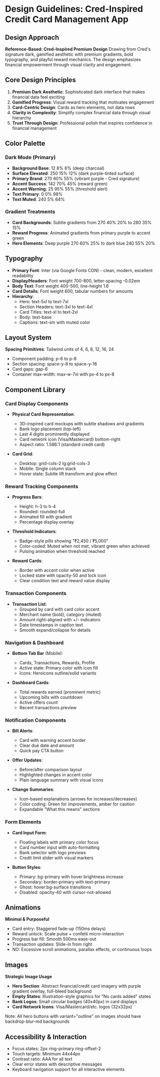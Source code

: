 # Design Guidelines: Cred-Inspired Credit Card Management App

## Design Approach
**Reference-Based: Cred-Inspired Premium Design**
Drawing from Cred's signature dark, gamified aesthetic with premium gradients, bold typography, and playful reward mechanics. The design emphasizes financial empowerment through visual clarity and engagement.

## Core Design Principles
1. **Premium Dark Aesthetic**: Sophisticated dark interface that makes financial data feel exciting
2. **Gamified Progress**: Visual reward tracking that motivates engagement
3. **Card-Centric Design**: Cards as hero elements, not data rows
4. **Clarity in Complexity**: Simplify complex financial data through visual hierarchy
5. **Trust Through Design**: Professional polish that inspires confidence in financial management

## Color Palette

### Dark Mode (Primary)
- **Background Base**: 12 8% 6% (deep charcoal)
- **Surface Elevated**: 250 15% 12% (dark purple-tinted surface)
- **Primary Brand**: 270 60% 55% (vibrant purple - Cred signature)
- **Accent Success**: 142 70% 45% (reward green)
- **Accent Warning**: 25 95% 55% (threshold alert)
- **Text Primary**: 0 0% 98%
- **Text Muted**: 240 5% 64%

### Gradient Treatments
- **Card Backgrounds**: Subtle gradients from 270 40% 20% to 280 35% 15%
- **Reward Progress**: Animated gradients from primary purple to accent green
- **Hero Elements**: Deep purple 270 60% 25% to dark blue 240 55% 20%

## Typography
- **Primary Font**: Inter (via Google Fonts CDN) - clean, modern, excellent readability
- **Display/Headers**: Font weight 700-800, letter-spacing -0.02em
- **Body Text**: Font weight 400-500, line-height 1.6
- **Card Details**: Font weight 600, tabular numbers for amounts
- **Hierarchy**: 
  - Hero: text-5xl to text-7xl
  - Section Headers: text-3xl to text-4xl
  - Card Titles: text-xl to text-2xl
  - Body: text-base
  - Captions: text-sm with muted color

## Layout System
**Spacing Primitives**: Tailwind units of 4, 6, 8, 12, 16, 24
- Component padding: p-6 to p-8
- Section spacing: space-y-8 to space-y-16
- Card gaps: gap-6
- Container max-width: max-w-7xl with px-4 to px-8

## Component Library

### Card Display Components
- **Physical Card Representation**: 
  - 3D-inspired card mockups with subtle shadows and gradients
  - Bank logo placement (top-left)
  - Last 4 digits prominently displayed
  - Card network icon (Visa/Mastercard) bottom-right
  - Aspect ratio: 1.586:1 (standard credit card)
  
- **Card Grid**: 
  - Desktop: grid-cols-2 lg:grid-cols-3
  - Mobile: Single column stack
  - Hover state: Subtle lift transform and glow effect

### Reward Tracking Components
- **Progress Bars**: 
  - Height: h-3 to h-4
  - Rounded: rounded-full
  - Animated fill with gradient
  - Percentage display overlay
  
- **Threshold Indicators**:
  - Badge-style pills showing "₹2,450 / ₹5,000"
  - Color-coded: Muted when not met, vibrant green when achieved
  - Pulsing animation when threshold reached

- **Reward Cards**:
  - Border with accent color when active
  - Locked state with opacity-50 and lock icon
  - Clear condition text and reward value display

### Transaction Components
- **Transaction List**:
  - Grouped by card with card color accent
  - Merchant name (bold), category (muted)
  - Amount right-aligned with +/- indicators
  - Date timestamps in caption text
  - Smooth expand/collapse for details

### Navigation & Dashboard
- **Bottom Tab Bar** (Mobile):
  - Cards, Transactions, Rewards, Profile
  - Active state: Primary color with icon fill
  - Icons: Heroicons outline/solid variants

- **Dashboard Cards**:
  - Total rewards earned (prominent metric)
  - Upcoming bills with countdown
  - Active offers count
  - Recent transactions preview

### Notification Components
- **Bill Alerts**: 
  - Card with warning accent border
  - Clear due date and amount
  - Quick pay CTA button

- **Offer Updates**:
  - Before/after comparison layout
  - Highlighted changes in accent color
  - Plain language summary with visual icons

- **Change Summaries**:
  - Icon-based explanations (arrows for increases/decreases)
  - Color coding: Green for improvements, amber for caution
  - Expandable "What this means" sections

### Form Elements
- **Card Input Form**:
  - Floating labels with primary color focus
  - Card number input with auto-formatting
  - Bank selector with logo previews
  - Credit limit slider with visual markers

- **Button Styles**:
  - Primary: bg-primary with hover brightness increase
  - Secondary: border-primary with text-primary
  - Ghost: hover:bg-surface transitions
  - Disabled: opacity-40 with cursor-not-allowed

## Animations
**Minimal & Purposeful**
- Card entry: Staggered fade-up (150ms delays)
- Reward unlock: Scale pulse + confetti micro-interaction
- Progress bar fill: Smooth 500ms ease-out
- Transaction updates: Slide-in from right
- NO: Excessive scroll animations, parallax effects, or continuous loops

## Images
**Strategic Image Usage**
- **Hero Section**: Abstract financial/credit card imagery with purple gradient overlay, full-bleed background
- **Empty States**: Illustration-style graphics for "No cards added" states
- **Bank Logos**: Small circular badges (40x40px) in card displays
- **Card Network Icons**: Visa/Mastercard/etc. logos (32x32px)

Note: All hero buttons with variant="outline" on images should have backdrop-blur-md backgrounds

## Accessibility & Interaction
- Focus states: 2px ring-primary ring-offset-2
- Touch targets: Minimum 44x44px
- Contrast ratio: AAA for all text
- Clear error states with descriptive messages
- Keyboard navigation support for all interactive elements